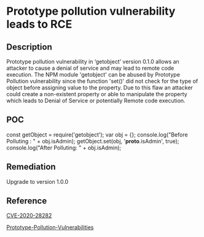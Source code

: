 # Prototype pollution vulnerability leads to RCE

## Description

Prototype pollution vulnerability in ‘getobject’ version 0.1.0 allows an attacker to cause a denial of service and may lead to remote code execution. The NPM module 'getobject' can be abused by Prototype Pollution vulnerability since the function 'set()' did not check for the type of object before assigning value to the property. Due to this flaw an attacker could create a non-existent property or able to manipulate the property which leads to Denial of Service or potentially Remote code execution.

## POC

const getObject = require('getobject');
var obj = {}; console.log("Before Polluting : " + obj.isAdmin);
getObject.set(obj, '__proto__.isAdmin', true);
console.log("After Polluting: " + obj.isAdmin);
 
## Remediation

Upgrade to version 1.0.0 

## Reference 

[CVE-2020-28282](https://www.whitesourcesoftware.com/vulnerability-database/CVE-2020-28282)

[Prototype-Pollution-Vulnerabilities](https://www.whitesourcesoftware.com/resources/blog/prototype-pollution-vulnerabilities/)

